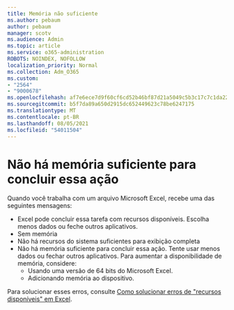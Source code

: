 ```yaml
---
title: Memória não suficiente
ms.author: pebaum
author: pebaum
manager: scotv
ms.audience: Admin
ms.topic: article
ms.service: o365-administration
ROBOTS: NOINDEX, NOFOLLOW
localization_priority: Normal
ms.collection: Adm_O365
ms.custom:
- "2564"
- "9000678"
ms.openlocfilehash: af7e6ece7d9f60cf6cd52b46bf87d21a5049c5b3c17c7c1da2241cab0bff3264
ms.sourcegitcommit: b5f7da89a650d2915dc652449623c78be6247175
ms.translationtype: MT
ms.contentlocale: pt-BR
ms.lasthandoff: 08/05/2021
ms.locfileid: "54011504"
---
```

# <a name="there-isnt-enough-memory-to-complete-this-action"></a>Não há memória suficiente para concluir essa ação

Quando você trabalha com um arquivo Microsoft Excel, recebe uma das seguintes mensagens:

- Excel pode concluir essa tarefa com recursos disponíveis. Escolha menos dados ou feche outros aplicativos.
- Sem memória
- Não há recursos do sistema suficientes para exibição completa
- Não há memória suficiente para concluir essa ação. Tente usar menos dados ou fechar outros aplicativos. Para aumentar a disponibilidade de memória, considere: 
    - Usando uma versão de 64 bits do Microsoft Excel.
    - Adicionando memória ao dispositivo.

Para solucionar esses erros, consulte [Como solucionar erros de "recursos disponíveis" em Excel](https://docs.microsoft.com/office/troubleshoot/excel/available-resources-errors).